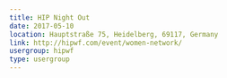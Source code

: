 ```yaml
---
title: HIP Night Out
date: 2017-05-10
location: Hauptstraße 75, Heidelberg, 69117, Germany
link: http://hipwf.com/event/women-network/
usergroup: hipwf
type: usergroup
---
```

